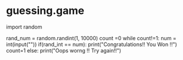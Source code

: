 # guessing.game
import random

rand_num = random.randint(1, 10000)
count =0
while count!=1:
    num = int(input(""))
    if(rand_int == num):
        print("Congratulations!! You Won !!")
        count=1
     else:
        print("Oops worng !! Try again!!")
